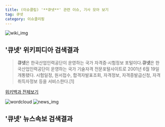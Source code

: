 ```yaml
---
title: (이슈클립) '**큐넷**' 관련 이슈, 기사 모아 보기
tag: 큐넷
category: 이슈클리핑
---
```

![wiki_img](https://user-images.githubusercontent.com/42597476/44503234-41136a80-a6d0-11e8-9071-6fc6418eafe4.png)
## **'**큐넷**'** 위키피디아 검색결과
>**큐넷**은 한국산업인력공단이 운영하는 국가 자격증·시험정보 포털이다.**큐넷**은 한국산업인력공단이 운영하는 국가 기술자격 전문포털사이트로 2001년 6월 19일 개통됐다. 시험일정, 원서접수, 합격자발표조회, 자격정보, 자격증발급신청, 자격취득자정보 등을 서비스한다.[1]

<a href="https://ko.wikipedia.org/wiki/큐넷" target="_blank">위키백과 전체보기</a>

![wordcloud](https://s3.ap-northeast-2.amazonaws.com/lyrics101-wordcloud/2018-09-15-1536991543.png)
![news_img](https://user-images.githubusercontent.com/42597476/44507050-1206f400-a6e4-11e8-8d98-7ffbfebb353f.png)
## **'**큐넷**'** 뉴스속보 검색결과

